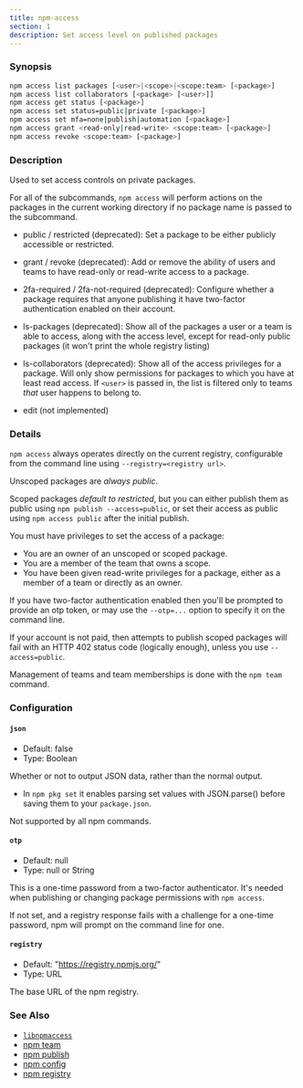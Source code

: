 ```yaml
---
title: npm-access
section: 1
description: Set access level on published packages
---
```


### Synopsis

```bash
npm access list packages [<user>|<scope>|<scope:team> [<package>]
npm access list collaborators [<package> [<user>]]
npm access get status [<package>]
npm access set status=public|private [<package>]
npm access set mfa=none|publish|automation [<package>]
npm access grant <read-only|read-write> <scope:team> [<package>]
npm access revoke <scope:team> [<package>]
```

### Description

Used to set access controls on private packages.

For all of the subcommands, `npm access` will perform actions on the packages
in the current working directory if no package name is passed to the
subcommand.

- public / restricted (deprecated):
  Set a package to be either publicly accessible or restricted.

- grant / revoke (deprecated):
  Add or remove the ability of users and teams to have read-only or read-write
  access to a package.

- 2fa-required / 2fa-not-required (deprecated):
  Configure whether a package requires that anyone publishing it have two-factor
  authentication enabled on their account.

- ls-packages (deprecated):
  Show all of the packages a user or a team is able to access, along with the
  access level, except for read-only public packages (it won't print the whole
  registry listing)

- ls-collaborators (deprecated):
  Show all of the access privileges for a package. Will only show permissions
  for packages to which you have at least read access. If `<user>` is passed in,
  the list is filtered only to teams _that_ user happens to belong to.

- edit (not implemented)

### Details

`npm access` always operates directly on the current registry, configurable
from the command line using `--registry=<registry url>`.

Unscoped packages are _always public_.

Scoped packages _default to restricted_, but you can either publish them as
public using `npm publish --access=public`, or set their access as public using
`npm access public` after the initial publish.

You must have privileges to set the access of a package:

- You are an owner of an unscoped or scoped package.
- You are a member of the team that owns a scope.
- You have been given read-write privileges for a package, either as a member
  of a team or directly as an owner.

If you have two-factor authentication enabled then you'll be prompted to
provide an otp token, or may use the `--otp=...` option to specify it on
the command line.

If your account is not paid, then attempts to publish scoped packages will
fail with an HTTP 402 status code (logically enough), unless you use
`--access=public`.

Management of teams and team memberships is done with the `npm team` command.

### Configuration

#### `json`

- Default: false
- Type: Boolean

Whether or not to output JSON data, rather than the normal output.

- In `npm pkg set` it enables parsing set values with JSON.parse() before
  saving them to your `package.json`.

Not supported by all npm commands.

#### `otp`

- Default: null
- Type: null or String

This is a one-time password from a two-factor authenticator. It's needed
when publishing or changing package permissions with `npm access`.

If not set, and a registry response fails with a challenge for a one-time
password, npm will prompt on the command line for one.

#### `registry`

- Default: "https://registry.npmjs.org/"
- Type: URL

The base URL of the npm registry.

### See Also

- [`libnpmaccess`](https://npm.im/libnpmaccess)
- [npm team](/commands/npm-team)
- [npm publish](/commands/npm-publish)
- [npm config](/commands/npm-config)
- [npm registry](/using-npm/registry)
